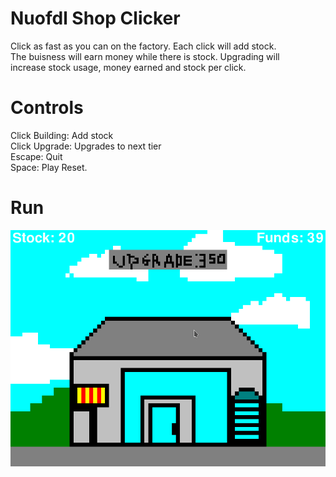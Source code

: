# Nuofdl Shop Clicker
Click as fast as you can on the factory. Each click will add stock. \
The buisness will earn money while there is stock. Upgrading will \
increase stock usage, money earned and stock per click.

# Controls
Click Building: Add stock \
Click Upgrade: Upgrades to next tier \
Escape: Quit \
Space: Play Reset.

# Run


![Screenshot](../screenshot.png)
